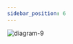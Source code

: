 ```yaml
---
sidebar_position: 6
---
```


![diagram-9](https://github.com/user-attachments/assets/a00cd152-2587-420c-9520-c8450133abc3)
